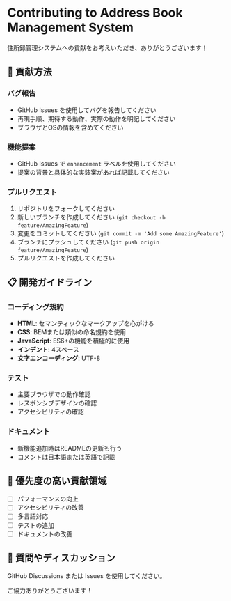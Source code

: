 # Contributing to Address Book Management System

住所録管理システムへの貢献をお考えいただき、ありがとうございます！

## 🤝 貢献方法

### バグ報告
- GitHub Issues を使用してバグを報告してください
- 再現手順、期待する動作、実際の動作を明記してください
- ブラウザとOSの情報を含めてください

### 機能提案
- GitHub Issues で `enhancement` ラベルを使用してください
- 提案の背景と具体的な実装案があれば記載してください

### プルリクエスト
1. リポジトリをフォークしてください
2. 新しいブランチを作成してください (`git checkout -b feature/AmazingFeature`)
3. 変更をコミットしてください (`git commit -m 'Add some AmazingFeature'`)
4. ブランチにプッシュしてください (`git push origin feature/AmazingFeature`)
5. プルリクエストを作成してください

## 📋 開発ガイドライン

### コーディング規約
- **HTML**: セマンティックなマークアップを心がける
- **CSS**: BEMまたは類似の命名規約を使用
- **JavaScript**: ES6+の機能を積極的に使用
- **インデント**: 4スペース
- **文字エンコーディング**: UTF-8

### テスト
- 主要ブラウザでの動作確認
- レスポンシブデザインの確認
- アクセシビリティの確認

### ドキュメント
- 新機能追加時はREADMEの更新も行う
- コメントは日本語または英語で記載

## 🎯 優先度の高い貢献領域

- [ ] パフォーマンスの向上
- [ ] アクセシビリティの改善
- [ ] 多言語対応
- [ ] テストの追加
- [ ] ドキュメントの改善

## 💬 質問やディスカッション

GitHub Discussions または Issues を使用してください。

ご協力ありがとうございます！
